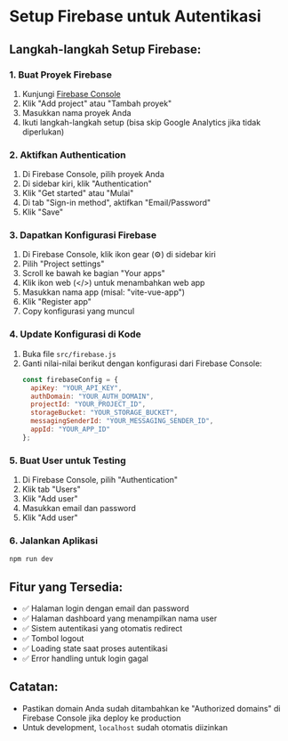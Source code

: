 # Setup Firebase untuk Autentikasi

## Langkah-langkah Setup Firebase:

### 1. Buat Proyek Firebase
1. Kunjungi [Firebase Console](https://console.firebase.google.com/)
2. Klik "Add project" atau "Tambah proyek"
3. Masukkan nama proyek Anda
4. Ikuti langkah-langkah setup (bisa skip Google Analytics jika tidak diperlukan)

### 2. Aktifkan Authentication
1. Di Firebase Console, pilih proyek Anda
2. Di sidebar kiri, klik "Authentication"
3. Klik "Get started" atau "Mulai"
4. Di tab "Sign-in method", aktifkan "Email/Password"
5. Klik "Save"

### 3. Dapatkan Konfigurasi Firebase
1. Di Firebase Console, klik ikon gear (⚙️) di sidebar kiri
2. Pilih "Project settings"
3. Scroll ke bawah ke bagian "Your apps"
4. Klik ikon web (</>) untuk menambahkan web app
5. Masukkan nama app (misal: "vite-vue-app")
6. Klik "Register app"
7. Copy konfigurasi yang muncul

### 4. Update Konfigurasi di Kode
1. Buka file `src/firebase.js`
2. Ganti nilai-nilai berikut dengan konfigurasi dari Firebase Console:
   ```javascript
   const firebaseConfig = {
     apiKey: "YOUR_API_KEY",
     authDomain: "YOUR_AUTH_DOMAIN",
     projectId: "YOUR_PROJECT_ID",
     storageBucket: "YOUR_STORAGE_BUCKET",
     messagingSenderId: "YOUR_MESSAGING_SENDER_ID",
     appId: "YOUR_APP_ID"
   };
   ```

### 5. Buat User untuk Testing
1. Di Firebase Console, pilih "Authentication"
2. Klik tab "Users"
3. Klik "Add user"
4. Masukkan email dan password
5. Klik "Add user"

### 6. Jalankan Aplikasi
```bash
npm run dev
```

## Fitur yang Tersedia:
- ✅ Halaman login dengan email dan password
- ✅ Halaman dashboard yang menampilkan nama user
- ✅ Sistem autentikasi yang otomatis redirect
- ✅ Tombol logout
- ✅ Loading state saat proses autentikasi
- ✅ Error handling untuk login gagal

## Catatan:
- Pastikan domain Anda sudah ditambahkan ke "Authorized domains" di Firebase Console jika deploy ke production
- Untuk development, `localhost` sudah otomatis diizinkan 